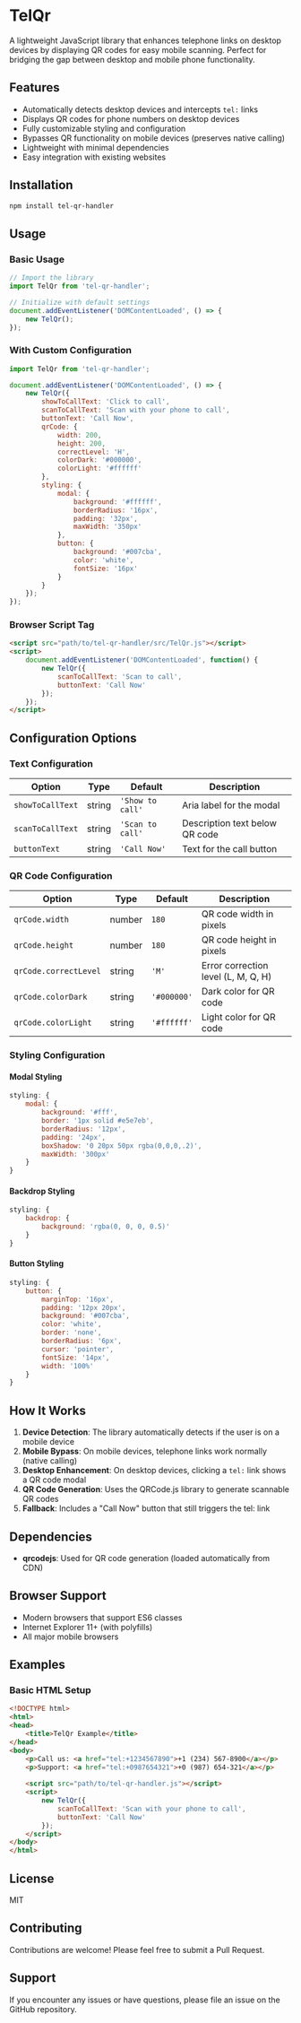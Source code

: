 # TelQr

A lightweight JavaScript library that enhances telephone links on desktop devices by displaying QR codes for easy mobile scanning. Perfect for bridging the gap between desktop and mobile phone functionality.

## Features

- Automatically detects desktop devices and intercepts `tel:` links
- Displays QR codes for phone numbers on desktop devices
- Fully customizable styling and configuration
- Bypasses QR functionality on mobile devices (preserves native calling)
- Lightweight with minimal dependencies
- Easy integration with existing websites

## Installation

```bash
npm install tel-qr-handler
```

## Usage

### Basic Usage

```javascript
// Import the library
import TelQr from 'tel-qr-handler';

// Initialize with default settings
document.addEventListener('DOMContentLoaded', () => {
    new TelQr();
});
```

### With Custom Configuration

```javascript
import TelQr from 'tel-qr-handler';

document.addEventListener('DOMContentLoaded', () => {
    new TelQr({
        showToCallText: 'Click to call',
        scanToCallText: 'Scan with your phone to call',
        buttonText: 'Call Now',
        qrCode: {
            width: 200,
            height: 200,
            correctLevel: 'H',
            colorDark: '#000000',
            colorLight: '#ffffff'
        },
        styling: {
            modal: {
                background: '#ffffff',
                borderRadius: '16px',
                padding: '32px',
                maxWidth: '350px'
            },
            button: {
                background: '#007cba',
                color: 'white',
                fontSize: '16px'
            }
        }
    });
});
```

### Browser Script Tag

```html
<script src="path/to/tel-qr-handler/src/TelQr.js"></script>
<script>
    document.addEventListener('DOMContentLoaded', function() {
        new TelQr({
            scanToCallText: 'Scan to call',
            buttonText: 'Call Now'
        });
    });
</script>
```

## Configuration Options

### Text Configuration

| Option | Type | Default | Description |
|--------|------|---------|-------------|
| `showToCallText` | string | `'Show to call'` | Aria label for the modal |
| `scanToCallText` | string | `'Scan to call'` | Description text below QR code |
| `buttonText` | string | `'Call Now'` | Text for the call button |

### QR Code Configuration

| Option | Type | Default | Description |
|--------|------|---------|-------------|
| `qrCode.width` | number | `180` | QR code width in pixels |
| `qrCode.height` | number | `180` | QR code height in pixels |
| `qrCode.correctLevel` | string | `'M'` | Error correction level (L, M, Q, H) |
| `qrCode.colorDark` | string | `'#000000'` | Dark color for QR code |
| `qrCode.colorLight` | string | `'#ffffff'` | Light color for QR code |

### Styling Configuration

#### Modal Styling
```javascript
styling: {
    modal: {
        background: '#fff',
        border: '1px solid #e5e7eb',
        borderRadius: '12px',
        padding: '24px',
        boxShadow: '0 20px 50px rgba(0,0,0,.2)',
        maxWidth: '300px'
    }
}
```

#### Backdrop Styling
```javascript
styling: {
    backdrop: {
        background: 'rgba(0, 0, 0, 0.5)'
    }
}
```

#### Button Styling
```javascript
styling: {
    button: {
        marginTop: '16px',
        padding: '12px 20px',
        background: '#007cba',
        color: 'white',
        border: 'none',
        borderRadius: '6px',
        cursor: 'pointer',
        fontSize: '14px',
        width: '100%'
    }
}
```

## How It Works

1. **Device Detection**: The library automatically detects if the user is on a mobile device
2. **Mobile Bypass**: On mobile devices, telephone links work normally (native calling)
3. **Desktop Enhancement**: On desktop devices, clicking a `tel:` link shows a QR code modal
4. **QR Code Generation**: Uses the QRCode.js library to generate scannable QR codes
5. **Fallback**: Includes a "Call Now" button that still triggers the tel: link

## Dependencies

- **qrcodejs**: Used for QR code generation (loaded automatically from CDN)

## Browser Support

- Modern browsers that support ES6 classes
- Internet Explorer 11+ (with polyfills)
- All major mobile browsers

## Examples

### Basic HTML Setup

```html
<!DOCTYPE html>
<html>
<head>
    <title>TelQr Example</title>
</head>
<body>
    <p>Call us: <a href="tel:+1234567890">+1 (234) 567-8900</a></p>
    <p>Support: <a href="tel:+0987654321">+0 (987) 654-321</a></p>
    
    <script src="path/to/tel-qr-handler.js"></script>
    <script>
        new TelQr({
            scanToCallText: 'Scan with your phone to call',
            buttonText: 'Call Now'
        });
    </script>
</body>
</html>
```

## License

MIT

## Contributing

Contributions are welcome! Please feel free to submit a Pull Request.

## Support

If you encounter any issues or have questions, please file an issue on the GitHub repository.